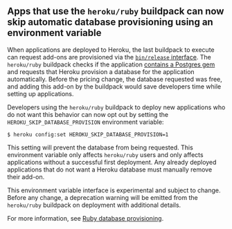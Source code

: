 ## Apps that use the `heroku/ruby` buildpack can now skip automatic database provisioning using an environment variable

When applications are deployed to Heroku, the last buildpack to execute can request add-ons are provisioned via the [`bin/release` interface](https://devcenter.heroku.com/articles/buildpack-api#bin-release). The `heroku/ruby` buildpack checks if the application [contains a Postgres gem](https://github.com/heroku/heroku-buildpack-ruby/blob/104fe3a374e07a8f3723f110c2148d57ecb9ee79/lib/language_pack/ruby.rb#L992-L1008) and requests that Heroku provision a database for the application automatically. Before the pricing change, the database requested was free, and adding this add-on by the buildpack would save developers time while setting up applications.

Developers using the `heroku/ruby` buildpack to deploy new applications who do not want this behavior can now opt out by setting the `HEROKU_SKIP_DATABASE_PROVISION` environment variable:

```shell
$ heroku config:set HEROKU_SKIP_DATABASE_PROVISION=1
```

This setting will prevent the database from being requested. This environment variable only affects `heroku/ruby` users and only affects applications without a successful first deployment. Any already deployed applications that do not want a Heroku database must manually remove their add-on.

This environment variable interface is experimental and subject to change. Before any change, a deprecation warning will be emitted from the `heroku/ruby` buildpack on deployment with additional details.

For more information, see [Ruby database provisioning](https://devcenter.heroku.com/articles/ruby-database-provisioning).

